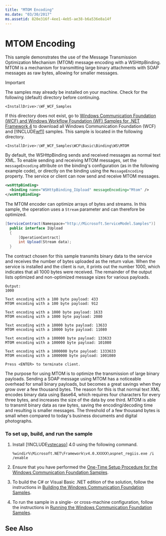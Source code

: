 ```yaml
---
title: "MTOM Encoding"
ms.date: "03/30/2017"
ms.assetid: 820e316f-4ee1-4eb5-ae38-b6a536e8a14f
---
```

# MTOM Encoding
This sample demonstrates the use of the Message Transmission Optimization Mechanism (MTOM) message encoding with a WSHttpBinding. MTOM is a mechanism for transmitting large binary attachments with SOAP messages as raw bytes, allowing for smaller messages.  
  
> [!IMPORTANT]
>  The samples may already be installed on your machine. Check for the following (default) directory before continuing.  
> 
>  `<InstallDrive>:\WF_WCF_Samples`  
> 
>  If this directory does not exist, go to [Windows Communication Foundation (WCF) and Windows Workflow Foundation (WF) Samples for .NET Framework 4](http://go.microsoft.com/fwlink/?LinkId=150780) to download all Windows Communication Foundation (WCF) and [!INCLUDE[wf1](../../../../includes/wf1-md.md)] samples. This sample is located in the following directory.  
> 
>  `<InstallDrive>:\WF_WCF_Samples\WCF\Basic\Binding\WS\MTOM`  
  
 By default, the WSHttpBinding sends and received messages as normal text XML. To enable sending and receiving MTOM messages, set the `messageEncoding` attribute on the binding's configuration (as in the following example code), or directly on the binding using the `MessageEncoding` property. The service or client can now send and receive MTOM messages.  
  
```xml  
<wsHttpBinding>  
  <binding name="WSHttpBinding_IUpload" messageEncoding="Mtom" />  
</wsHttpBinding>  
```  
  
 The MTOM encoder can optimize arrays of bytes and streams. In this sample, the operation uses a `Stream` parameter and can therefore be optimized.  

```csharp
[ServiceContract(Namespace="http://Microsoft.ServiceModel.Samples")]  
  public interface IUpload  
  {  
      [OperationContract]  
      int Upload(Stream data);  
  }  
```
  
 The contract chosen for this sample transmits binary data to the service and receives the number of bytes uploaded as the return value. When the service is installed and the client is run, it prints out the number 1000, which indicates that all 1000 bytes were received. The remainder of the output lists optimized and non-optimized message sizes for various payloads.  
  
```  
Output:  
1000  
  
Text encoding with a 100 byte payload: 433  
MTOM encoding with a 100 byte payload: 912  
  
Text encoding with a 1000 byte payload: 1633  
MTOM encoding with a 1000 byte payload: 2080  
  
Text encoding with a 10000 byte payload: 13633  
MTOM encoding with a 10000 byte payload: 11080  
  
Text encoding with a 100000 byte payload: 133633  
MTOM encoding with a 100000 byte payload: 101080  
  
Text encoding with a 1000000 byte payload: 1333633  
MTOM encoding with a 1000000 byte payload: 1001080  
  
Press <ENTER> to terminate client.  
```  
  
 The purpose for using MTOM is to optimize the transmission of large binary payloads. Sending a SOAP message using MTOM has a noticeable overhead for small binary payloads, but becomes a great savings when they grow over a few thousand bytes. The reason for this is that normal text XML encodes binary data using Base64, which requires four characters for every three bytes, and increases the size of the data by one third. MTOM is able to transmit binary data as raw bytes, saving the encoding/decoding time and resulting is smaller messages. The threshold of a few thousand bytes is small when compared to today's business documents and digital photographs.  
  
### To set up, build, and run the sample  
  
1. Install [!INCLUDE[vstecasp](../../../../includes/vstecasp-md.md)] 4.0 using the following command.  
  
   ```  
   %windir%\Microsoft.NET\Framework\v4.0.XXXXX\aspnet_regiis.exe /i /enable  
   ```  
  
2. Ensure that you have performed the [One-Time Setup Procedure for the Windows Communication Foundation Samples](../../../../docs/framework/wcf/samples/one-time-setup-procedure-for-the-wcf-samples.md).  
  
3. To build the C# or Visual Basic .NET edition of the solution, follow the instructions in [Building the Windows Communication Foundation Samples](../../../../docs/framework/wcf/samples/building-the-samples.md).  
  
4. To run the sample in a single- or cross-machine configuration, follow the instructions in [Running the Windows Communication Foundation Samples](../../../../docs/framework/wcf/samples/running-the-samples.md).  
  
## See Also
